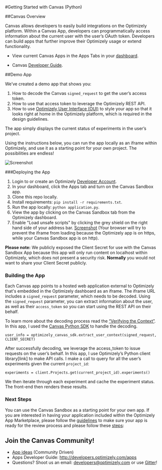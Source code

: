 #Getting Started with Canvas (Python)

##Canvas Overview

Canvas allows developers to easily build integrations on the Optimizely platform. Within a Canvas App, developers can programmatically access information about the current user with the user’s OAuth token. Developers can build apps that further improve their Optimizely usage or extend functionality. 

* View current Canvas Apps in the Apps Tabs in your [dashboard](https://app.optimizely.com).

* Canvas [Developer Guide](http://developers.optimizely.com/apps/).

##Demo App

We’ve created a demo app that shows you:

1. How to decode the Canvas `signed_request` to get the user’s access token.
2. How to use that access token to leverage the Optimizely REST API.
3. How to use [Optimizely User Interface (OUI)](https://github.com/optimizely/oui) to style your app so that it looks right at home in the Optimizely platform, which is required in the design guidelines. 

The app simply displays the current status of experiments in the user’s project. 

Using the instructions below, you can run the app locally as an iframe within Optimizely, and use it as a starting point for your own project. The possibilities are endless! 

![Screenshot](https://github.com/optimizely/canvas-getting-started-python/blob/master/static/img/canvas-screenshot.png)

###Deploying the App
1. Login to or create an Optimizely [Developer Account](https://www.optimizely.com/?modal=devsignup).
2. In your dashboard, click the Apps tab and turn on the Canvas Sandbox app.
3. Clone this repo locally.
4. Install requirements: `pip install -r requirements.txt`.
5. Run the app locally: `python application.py`.
6. View the app by clicking on the Canvas Sandbox tab from the Optimizely dashboard.
7. Enable "Load unsafe scripts" by clicking the grey shield on the right hand side of your address bar.  [Screenshot](https://github.com/optimizely/canvas-getting-started-python/blob/master/static/img/unsafe-scripts.png) (Your browser will try to prevent the iframe from loading because the Optimizely app is on https, while your Canvas Sandbox app is on http). 

**Please note:** We publicly exposed the Client Secret for use with the Canvas Sandbox App because this app will only run content on localhost within Optimizely, which does not present a security risk. <b> Normally</b> you would not want to share your Client Secret publicly. 

### Building the App

Each Canvas app points to a hosted web application external to Optimizely that's embedded in the Optimizely dashboard as an iframe. The iframe URL includes a `signed_request` parameter, which needs to be decoded. Using the `signed_request` parameter, you can extract information about the user, as well as their `access_token` so you can start using the REST API on their behalf. 

To learn more about the decoding process read the [“Verifying the Context”](http://developers.optimizely.com/apps/#verifying-the-context). In this app, I used the [Canvas Python SDK](https://github.com/optimizely/canvas_python_SDK) to handle the decoding. 

```
user_info = optimizely_canvas_sdk.extract_user_context(signed_request, CLIENT_SECRET)
``` 
After successfully decoding, we leverage the access_token to issue requests on the user’s behalf. In this app, I use Optimizely’s Python client library[link] to make API calls. I make a call to query for all the user’s experiments given the current `project_id`:

`experiments = client.Projects.get(current_project_id).experiments()`

We then iterate through each experiment and cache the experiment status. The front-end then renders these results. 

### Next Steps

You can use the Canvas Sandbox as a starting point for your own app. If you are interested in having your application included within the Optimizely App Marketplace, please follow the [guidelines](http://developers.optimizely.com/apps/#app-guidelines) to make sure your app is ready for the review process and please follow these [steps](http://developers.optimizely.com/canvas/#register-your-app): 

## Join the Canvas Community! 

* [App ideas](http://optimize.ly/app-ideas) (Community Driven) 
* Apps Developer Guide: http://developers.optimizely.com/apps
* Questions? Shoot us an email: developers@optimizely.com or use [Gitter](https://gitter.im/optimizely/apps)!
